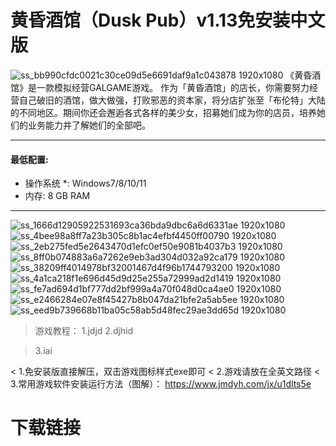 # 黄昏酒馆（Dusk Pub）v1.13免安装中文版
![ss_bb990cfdc0021c30ce09d5e6691daf9a1c043878 1920x1080](https://github.com/user-attachments/assets/cdb36751-980b-42a5-a7a4-1f377123ca20)
《黄昏酒馆》是一款模拟经营GALGAME游戏。 作为「黄昏酒馆」的店长，你需要努力经营自己破旧的酒馆，做大做强，打败邪恶的资本家，将分店扩张至「布伦特」大陆的不同地区。期间你还会邂逅各式各样的美少女，招募她们成为你的店员，培养她们的业务能力并了解她们的全部吧。

---

#### 最低配置:
* 操作系统 *: Windows7/8/10/11
* 内存: 8 GB RAM

---
![ss_1666d12905922531693ca36bda9dbc6a6d6331ae 1920x1080](https://github.com/user-attachments/assets/ff44eef4-7f1a-49e9-be11-0e5872428efd)
![ss_4bee98a8ff7a23b305c8b1ac4efbf4450ff00790 1920x1080](https://github.com/user-attachments/assets/e55fb20d-a988-40b8-837a-a8e4fd7ecadc)
![ss_2eb275fed5e2643470d1efc0ef50e9081b4037b3 1920x1080](https://github.com/user-attachments/assets/185ada51-c9e2-484e-9b70-3b929660123b)
![ss_8ff0b074883a6a7262e9eb3ad304d032a92ca179 1920x1080](https://github.com/user-attachments/assets/e31eb81d-ef62-44ad-9b86-6cc92fc51d6a)
![ss_38209ff4014978bf32001467d4f96b1744793200 1920x1080](https://github.com/user-attachments/assets/df211ebb-e3c0-4263-bbf8-fcc7a37c1c19)
![ss_4a1ca218f1e696d45d9d25e255a72999ad2d1419 1920x1080](https://github.com/user-attachments/assets/a57e6943-497b-45b1-940a-29c7951b4653)
![ss_fe7ad694d1bf777dd2bf999a4a70f048d0ca4ae0 1920x1080](https://github.com/user-attachments/assets/fbf6db76-79a1-4ffb-9976-2946d5088257)
![ss_e2466284e07e8f45427b8b047da21bfe2a5ab5ee 1920x1080](https://github.com/user-attachments/assets/53cc6122-20aa-4327-a55d-b7a26ceae527)
![ss_eed9b739668b11ba05c58ab5d48fec29ae3dd65d 1920x1080](https://github.com/user-attachments/assets/ad36be4d-1998-400f-a2ad-6a6204392aaa)

> 游戏教程：
> 1.jdjd 
> 2.djhid

> 3.iai

< 1.免安装版直接解压，双击游戏图标样式exe即可
< 2.游戏请放在全英文路径
< 3.常用游戏软件安装运行方法（图解）：
https://www.jmdyh.com/jx/u1dlts5e
# 下载链接
